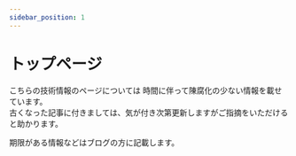 ```yaml
---
sidebar_position: 1
---
```


# トップページ

こちらの技術情報のページについては 時間に伴って陳腐化の少ない情報を載せています。  
古くなった記事に付きましては、気が付き次第更新しますがご指摘をいただけると助かります。

期限がある情報などはブログの方に記載します。

